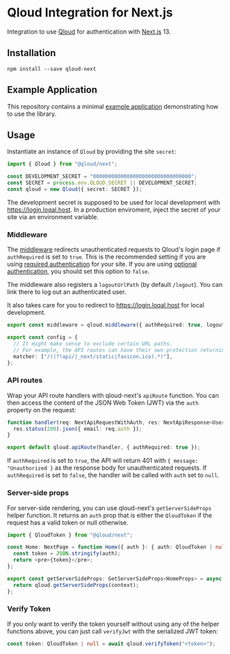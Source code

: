 # Qloud Integration for Next.js

Integration to use [Qloud](https://qloud.network) for authentication with [Next.js](https://nextjs.org) 13.

## Installation

```shell
npm install --save qloud-next
```

## Example Application

This repository contains a minimal [example application](./example/) demonstrating how to use the library.

## Usage

Instantiate an instance of `Qloud` by providing the site `secret`:

```typescript
import { Qloud } from "@qloud/next";

const DEVELOPMENT_SECRET = "00000000000000000000000000000000";
const SECRET = process.env.QLOUD_SECRET || DEVELOPMENT_SECRET;
const qloud = new Qloud({ secret: SECRET });
```

The development secret is supposed to be used for local development with https://login.loqal.host. In a production
enviroment, inject the secret of your site via an environment variable.

### Middleware

The [middleware](https://nextjs.org/docs/advanced-features/middleware) redirects unauthenticated requests to Qloud's
login page if `authRequired` is set to `true`. This is the recommended setting if you are
using [required authentication](https://docs.qloud.network/configuration/authentication-mode) for your site. If you
are using [optional authentication](https://docs.qloud.network/configuration/authentication-mode), you should set this
option to `false`.

The middleware also registers a `logoutUrlPath` (by default `/logout`). You can link there to log out an authenticated
user.

It also takes care for you to redirect to https://login.loqal.host for local development.

```typescript
export const middleware = qloud.middleware({ authRequired: true, logoutUrlPath: "/logout" });

export const config = {
  // It might make sense to exclude certain URL paths.
  // For example, the API routes can have their own protection returning a JSON response.
  matcher: ["/((?!api/|_next/static|favicon.ico).*)"],
};
```

### API routes

Wrap your API route handlers with qloud-next's `apiRoute` function. You can then access the content of the JSON Web
Token (JWT) via the `auth` property on the request:

```typescript
function handler(req: NextApiRequestWithAuth, res: NextApiResponse<UserData>) {
  res.status(200).json({ email: req.auth });
}

export default qloud.apiRoute(handler, { authRequired: true });
```

If `authRequired` is set to `true`, the API will return 401 with `{ message: "Unauthorized }` as the response body for
unauthenticated requests. If `authRequired` is set to `false`, the handler will be called with `auth` set to `null`.

### Server-side props

For server-side rendering, you can use qloud-next's `getServerSideProps` helper function. It returns
an `auth` prop that is either the `QloudToken` if the request has a valid token or null otherwise.

```typescript jsx
import { QloudToken } from "@qloud/next";

const Home: NextPage = function Home({ auth }: { auth: QloudToken | null }) {
  const token = JSON.stringify(auth);
  return <pre>{token}</pre>;
};

export const getServerSideProps: GetServerSideProps<HomeProps> = async (context) => {
  return qloud.getServerSideProps(context);
};
```

### Verify Token

If you only want to verify the token yourself without using any of the helper functions above, you can just
call `verifyJwt` with the serialized JWT token:

```typescript
const token: QloudToken | null = await qloud.verifyToken("<token>");
```
